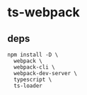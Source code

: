 # ts-webpack
## deps

```shell
npm install -D \
  webpack \
  webpack-cli \
  webpack-dev-server \
  typescript \
  ts-loader
```
